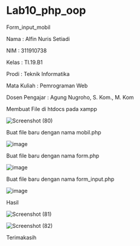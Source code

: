 # Lab10_php_oop
Form_input_mobil

Nama : Alfin Nuris Setiadi

NIM : 311910738

Kelas : TI.19.B1

Prodi : Teknik Informatika

Mata Kuliah : Pemrograman Web

Dosen Pengajar : Agung Nugroho, S. Kom., M. Kom

Membuat File di htdocs pada xampp

![Screenshot (80)](https://user-images.githubusercontent.com/81596397/120973666-6e563800-c799-11eb-8669-408acd5f59c6.png)

Buat file baru dengan nama mobil.php

![image](https://user-images.githubusercontent.com/81596397/120973800-99408c00-c799-11eb-80b8-60bfeb8b2c1b.png)

Buat file baru dengan nama form.php

![image](https://user-images.githubusercontent.com/81596397/120973860-ac535c00-c799-11eb-97bb-e7147f75aae9.png)

Buat file baru dengan nama form_input.php

![image](https://user-images.githubusercontent.com/81596397/120973922-becd9580-c799-11eb-8a47-27919450b92b.png)

Hasil

![Screenshot (81)](https://user-images.githubusercontent.com/81596397/120973993-d1e06580-c799-11eb-80f6-e6775d348967.png)

![Screenshot (82)](https://user-images.githubusercontent.com/81596397/120974002-d442bf80-c799-11eb-8900-672d019465bd.png)

Terimakasih
